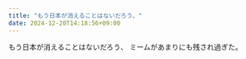 ```yaml
---
title: "もう日本が消えることはないだろう、"
date: 2024-12-20T14:18:56+09:00
---
```

もう日本が消えることはないだろう、
ミームがあまりにも残され過ぎた。
